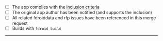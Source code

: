 * [ ] The app complies with the [inclusion criteria](https://f-droid.org/wiki/page/Inclusion_Policy)
* [ ] The original app author has been notified (and supports the inclusion)
* [ ] All related fdroiddata and rfp issues have been referenced in this merge request
* [ ] Builds with `fdroid build`

---------------------

